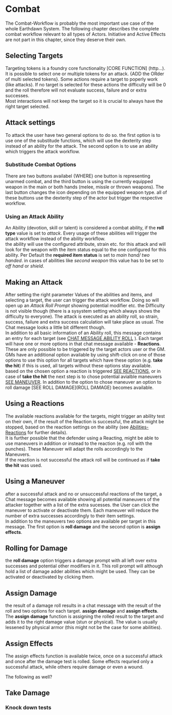 # Combat

The Combat-Workflow is probably the most important use case of the whole Earthdawn System. The following chapter describes the complete combat workflow relevant to all types of Actors. Initiative and Active Effects are not part in this chapter, since they deserve their own.

## Selecting Targets

Targeting tokens is a foundry core functionality [CORE FUNCTION] (http...). It is possible to select one or multiple tokens for an attack. {ADD the ORder of multi selected tokens}. Some actions require a target to poperly work (like attacks). If no target is selected for these actions the difficulty will be 0 and the roll therefore will not evaluate success, failure and or extra successes. <br>
Most interactions will not keep the target so it is crucial to always have the right target selected. 

## Attack settings

To attack the user have two general options to do so. the first option is to use one of the substitude functions, which will use the dexterity step instead of an ability for the attack. The second option is to use an ability which triggers the attack workflow.

### Substitude Combat Options

There are two buttons availabel {WHERE} one button is representing unarmed combat, and the third button is using the currently equipped weapon in the main or both hands (melee, missle or thrown weapons). The last button changes the icon depending on the equipped weapon type. all of these buttons use the dexterity step of the actor but trigger the respective workflow. 

### Using an Attack Ability

An Ability (devotion, skill or talent) is considered a combat ability, if the **roll type** value is set to *attack*. Every usage of these abilities will trigger the attack workflow instead of the ability workflow.<br> 
the ability will use the configured attribute, strain etc. for this attack and will look for the weapon with the item status equal to the one configured for this ability. Per Default the **required item status** is set to *main hand/ two handed*. in cases of abilities like *second weapon* this value has to be set to *off hand* or *shield*. <br>

## Making an Attack

After setting the right parameter Values of the abilities and items, and selecting a target, the user can trigger the attack workflow. Doing so will open up an *Attack Roll Prompt* showing potential modifier etc. the Difficulty is not visible though (there is a sysystem setting which always shows the difficulty to everyone). The attack is executed as an ability roll, so strain, success, failure and extra success calculation will take place as usual. The Chat message looks a little bit different though. <br> 
In addition to all basic information of an Ability roll, this message contains an entry for each target (see [CHAT MESSAGE ABILITY ROLL](http....) ). Each target will have one or more options in that chat message available - **Reactions**. These are only possible to be triggered by the target actors user or the GM. GMs have an additional option available by using shift-click on one of those options to use this option for all targets which have these option (e.g. **take the hit**) if this is used, all targets without these options stay available.<br>
based on the chosen option a reaction is triggered [SEE REACTIONS](REACTION), or in case of **take the hit** the next step is to chose potential avialble maneuvers [SEE MANEUVER](MANEUVER). In addition to the option to chose maneuver an option to roll damage [SEE ROLL DAMAGE](ROLL DAMAGE) becomes available.

## Using a Reactions

The available reactions available for the targets, might trigger an ability test on their own, if the result of the Reaction is successful, the attack might be stopped, based on the reaction settings on the ability (see [Abilities-Reactions](http....) for further details). <br>
It is further possible that the defender using a Reacting, might be able to use maneuvers in addition or instead to the reaction (e.g. roll with the punches). These Maneuver will adapt the rolls accordingly to the Maneuvers.<br>
If the reaction is not successful the attack roll will be continued as if **take the hit** was used. <br>

## Using a Maneuver

after a successful attack and no or unsuccessful reactions of the target, a Chat message becomes available showing all potential maneuvers of the attacker together with a list of the extra sucesses. the User can click the maneuver to activate or deactivate them. Each maneuver will reduce the number of extra successes accordingly to their item settings.<br>
In addition to the maneuvers two options are available per target in this message. The first option is **roll damage** and the second option is **assign effects**.

## Rolling for Damage

the **roll damage** option triggers a damage prompt with all left over extra successes and potential other modifiers in it. This roll prompt will although hold a list of damage adder abilities which might be used. They can be activated or deactivated by clicking them.<br>

## Assign Damage

the result of a damage roll results in a chat message with the result of the roll and two options for each target. **assign damage** and **assign effects**.<br>
The **assign damage** function is assigning the rolled result to the target and adds it to the right damage value (stun or physical). The value is usually lessened by physical armor (this might not be the case for some abilities).

## Assign Effects

The assign effects function is available twice, once on a successful attack and once after the damage test is rolled. Some effects requried only a successful attack, while others require damage or even a wound.

The following as well?
## Take Damage

### Knock down tests


